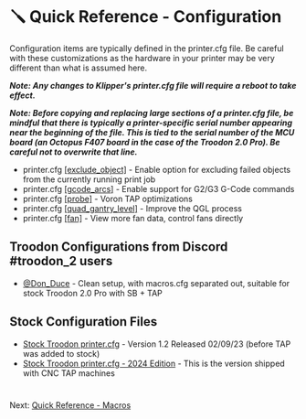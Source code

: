 # 🪛 Quick Reference - Configuration
Configuration items are typically defined in the printer.cfg file. Be careful with these customizations as the hardware in your printer may be very different than what is assumed here. 

***Note: Any changes to Klipper's printer.cfg file will require a reboot to take effect.***

***Note: Before copying and replacing large sections of a printer.cfg file, be mindful that there is typically a printer-specific serial number appearing near the beginning of the file. 
This is tied to the serial number of the MCU board (an Octopus F407 board in the case of the Troodon 2.0 Pro). Be careful not to overwrite that line.***

- printer.cfg [[exclude_object]](https://github.com/500Foods/WelcomeToTroodon/blob/main/configs/exclude_object.md) - Enable option for excluding failed objects from the currently running print job
- printer.cfg [[gcode_arcs]](https://github.com/500Foods/WelcomeToTroodon/blob/main/configs/gcode_arcs.md) - Enable support for G2/G3 G-Code commands
- printer.cfg [[probe]](https://github.com/500Foods/WelcomeToTroodon/blob/main/configs/probe.md) - Voron TAP optimizations
- printer.cfg [[quad_gantry_level]](https://github.com/500Foods/WelcomeToTroodon/blob/main/configs/qgl.md) - Improve the QGL process
- printer.cfg [[fan]](https://github.com/500Foods/WelcomeToTroodon/blob/main/configs/fans.md) - View more fan data, control fans directly

## Troodon Configurations from Discord #troodon_2 users
- [@Don_Duce](https://github.com/donduce/Troodon-2.0-Pro-350mm) - Clean setup, with macros.cfg separated out, suitable for stock Troodon 2.0 Pro with SB + TAP

## Stock Configuration Files
- [Stock Troodon printer.cfg](https://github.com/YGK3D/Troodon-2-Klipper/blob/main/Troodon2-Klipper-YGK3D-v1_2-printer.cfg) - Version 1.2 Released 02/09/23 (before TAP was added to stock)
- [Stock Troodon printer.cfg - 2024 Edition](https://github.com/500Foods/WelcomeToTroodon/blob/main/docs/original_troodon_2.0_pro_with_tap_printer.cfg) - This is the version shipped with CNC TAP machines
#
Next: [Quick Reference - Macros](https://github.com/500Foods/WelcomeToTroodon/blob/main/docs/macros.md)
